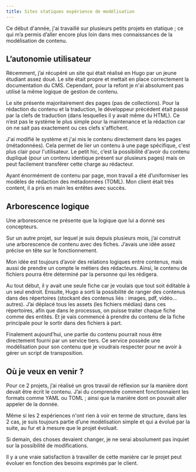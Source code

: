 ```yaml
---
title: Sites statiques expérience de modélisation
---
```


Ce début d'année, j'ai travaillé sur plusieurs petits projets en statique ; ce qui m’a permis d’aller encore plus loin dans mes connaissances de la modélisation de contenu.

## L’autonomie utilisateur

Récemment, j’ai récupéré un site qui était réalisé en Hugo par un jeune étudiant assez doué. Le site était propre et mettait en place correctement la documentation du CMS. Cependant, pour la refont je n'ai absolument pas utilisé la même logique de gestion de contenu.

Le site présente majoritairement des pages (pas de collections). Pour la rédaction du contenu et la traduction, le développeur précédent était passé par la clefs de traduction (dans lesquelles il y avait même du HTML). Ce n’est pas le système le plus simple pour la maintenance et la rédaction car on ne sait pas exactement ou ces clefs s'affichent.

J'ai modifié le système et j'ai mis le contenu directement dans les pages (métadonnées). Cela permet de lier un contenu à une page spécifique, c'est plus clair pour l'utilisateur. Le petit hic, c’est la possibilité d'avoir du contenu dupliqué (pour un contenu identique présent sur plusieurs pages) mais on peut facilement transférer cette charge au rédacteur.

Ayant énormément de contenu par page, mon travail a été d’uniformiser les modèles de rédaction des métadonnées (TOML). Mon client était très content, il a pris en main les entêtes avec succès.

## Arborescence logique

Une arborescence ne présente que la logique que lui a donné ses concepteurs.

Sur un autre projet, sur lequel je suis depuis plusieurs mois, j’ai construit une arborescence de contenu avec des fiches. J’avais une idée assez précise en tête sur le fonctionnement.

Mon idée est toujours d’avoir des relations logiques entre contenus, mais aussi de prendre un compte le métiers des rédacteurs. Ainsi, le contenu de fichiers pourra être déterminé par la personne qui les rédigera.

Au tout début, il y avait une seule fiche car je voulais que tout soit éditable à un seul endroit. Ensuite, Hugo a sorti la possibilité de ranger des contenus dans des répertoires (stockant des contenus liés : images, pdf, vidéo… autres). J’ai déplacé tous les assets (les fichiers médias) dans ces répertoires, afin que dans le processus, on puisse traiter chaque fiche comme des entités. Et je vais commencé à prendre du contenu de la fiche principale pour le sortir dans des fichiers à part.

Finalement aujourd’hui, une partie du contenu pourrait nous être directement fourni par un service tiers. Ce service possède une modélisation pour son contenu que je voudrais respecter pour ne avoir à gérer un script de transposition.

## Où je veux en venir ?

Pour ce 2 projets, j’ai réalisé un gros travail de réflexion sur la manière dont devait être écrit le contenu. J’ai du comprendre comment fonctionnaient les formats comme YAML ou TOML ; ainsi que la manière dont on pouvait aller appeler de la donnée.

Même si les 2 expériences n'ont rien à voir en terme de structure, dans les 2 cas, je suis toujours partie d’une modélisation simple et qui a évolué par la suite, au fur et à mesure que le projet évoluait.

Si demain, des choses devaient changer, je ne serai absolument pas inquiet sur la possibilité de modifications.

Il y a une vraie satisfaction à travailler de cette manière car le projet peut évoluer en fonction des besoins exprimés par le client.
